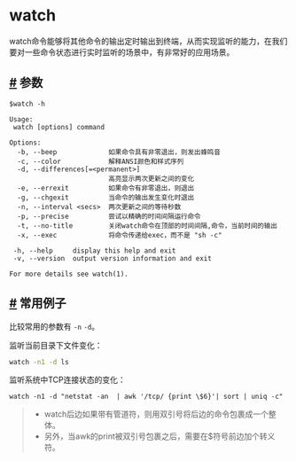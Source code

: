 # watch

watch命令能够将其他命令的输出定时输出到终端，从而实现监听的能力，在我们要对一些命令状态进行实时监听的场景中，有非常好的应用场景。

## [#](https://wiki.eryajf.net/pages/5279.html#%E5%8F%82%E6%95%B0) 参数

```
$watch -h

Usage:
 watch [options] command

Options:
  -b, --beep             如果命令具有非零退出，则发出蜂鸣音
  -c, --color            解释ANSI颜色和样式序列
  -d, --differences[=<permanent>]
                         高亮显示两次更新之间的变化
  -e, --errexit          如果命令有非零退出，则退出
  -g, --chgexit          当命令的输出发生变化时退出
  -n, --interval <secs>  两次更新之间的等待秒数
  -p, --precise          尝试以精确的时间间隔运行命令
  -t, --no-title         关闭watch命令在顶部的时间间隔,命令，当前时间的输出
  -x, --exec             将命令传递给exec，而不是 "sh -c"

 -h, --help     display this help and exit
 -v, --version  output version information and exit

For more details see watch(1).
```

## [#](https://wiki.eryajf.net/pages/5279.html#%E5%B8%B8%E7%94%A8%E4%BE%8B%E5%AD%90) 常用例子

比较常用的参数有 `-n`​ `-d`​。

监听当前目录下文件变化：

```bash
watch -n1 -d ls
```

监听系统中TCP连接状态的变化：

```
watch -n1 -d "netstat -an  | awk '/tcp/ {print \$6}'| sort | uniq -c"
```

> * watch后边如果带有管道符，则用双引号将后边的命令包裹成一个整体。
> * 另外，当awk的print被双引号包裹之后，需要在$符号前边加个转义符。

​​

‍
